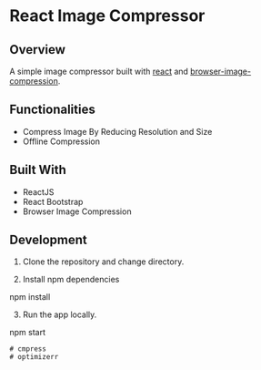 # React Image Compressor

## Overview

A simple image compressor built with [react](https://reactjs.org/) and [browser-image-compression](https://www.npmjs.com/package/browser-image-compression).

## Functionalities

- Compress Image By Reducing Resolution and Size
- Offline Compression

## Built With

- ReactJS
- React Bootstrap
- Browser Image Compression

## Development

1. Clone the repository and change directory.


2. Install npm dependencies

npm install


3. Run the app locally.

npm start
```
# cmpress
# optimizerr
